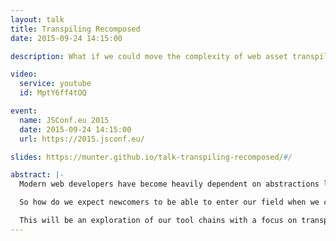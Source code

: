 ```yaml
---
layout: talk
title: Transpiling Recomposed
date: 2015-09-24 14:15:00

description: What if we could move the complexity of web asset transpilers from our build systems to a filesystem?

video:
  service: youtube
  id: MptY6ff4tOQ

event:
  name: JSConf.eu 2015
  date: 2015-09-24 14:15:00
  url: https://2015.jsconf.eu/

slides: https://munter.github.io/talk-transpiling-recomposed/#/

abstract: |-
  Modern web developers have become heavily dependent on abstractions like jade, sass or ES6. These are powerful tools, but to themselves require new abstractions, wrappers and runners. The rate at which new tools, workflows and even languages are appearing is staggering. Each iteration adds more complexity and less interoperability.

  So how do we expect newcomers to be able to enter our field when we can hardly keep up ourself?

  This will be an exploration of our tool chains with a focus on transpilers. The mission: To identify moving parts, recompose and simplify for the good of the current and future generation of developers.
---
```

